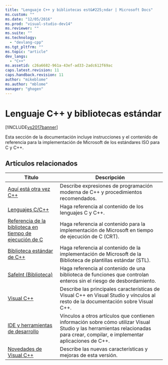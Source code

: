 ```yaml
---
title: "Lenguaje C++ y bibliotecas est&#225;ndar | Microsoft Docs"
ms.custom: ""
ms.date: "12/05/2016"
ms.prod: "visual-studio-dev14"
ms.reviewer: ""
ms.suite: ""
ms.technology: 
  - "devlang-cpp"
ms.tgt_pltfrm: ""
ms.topic: "article"
dev_langs: 
  - "C++"
ms.assetid: c26a6682-961a-43ef-ad33-2adc612f69ac
caps.latest.revision: 11
caps.handback.revision: 11
author: "mikeblome"
ms.author: "mblome"
manager: "ghogen"
---
```

# Lenguaje C++ y bibliotecas est&#225;ndar
[!INCLUDE[vs2017banner](../assembler/inline/includes/vs2017banner.md)]

Esta sección de la documentación incluye instrucciones y el contenido de referencia para la implementación de Microsoft de los estándares ISO para C y C\+\+.  
  
## Artículos relacionados  
  
|Título|Descripción|  
|------------|-----------------|  
|[Aquí está otra vez C\+\+](../cpp/welcome-back-to-cpp-modern-cpp.md)|Describe expresiones de programación moderna de C\+\+ y procedimientos recomendados.|  
|[Lenguajes C\/C\+\+](../misc/c-cpp-languages.md)|Haga referencia al contenido de los lenguajes C y C\+\+.|  
|[Referencia de la biblioteca en tiempo de ejecución de C](../c-runtime-library/c-run-time-library-reference.md)|Haga referencia al contenido para la implementación de Microsoft en tiempo de ejecución de C \(CRT\).|  
|[Biblioteca estándar de C\+\+](../standard-library/cpp-standard-library-reference.md)|Haga referencia al contenido de la implementación de Microsoft de la Biblioteca de plantillas estándar \(STL\).|  
|[SafeInt \(Biblioteca\)](../windows/safeint-library.md)|Haga referencia al contenido de una biblioteca de funciones que controlan enteros sin el riesgo de desbordamiento.|  
|[Visual C\+\+](../top/visual-cpp-in-visual-studio-2015.md)|Describe las principales características de Visual C\+\+ en Visual Studio y vínculos al resto de la documentación sobre Visual C\+\+.|  
|[IDE y herramientas de desarrollo](../ide/ide-and-tools-for-visual-cpp-development.md)|Vínculos a otros artículos que contienen información sobre cómo utilizar Visual Studio y las herramientas relacionadas para crear, compilar, e implementar aplicaciones de C\+\+.|  
|[Novedades de Visual C\+\+](../top/what-s-new-for-visual-cpp-in-visual-studio-2015.md)|Describe las nuevas características y mejoras de esta versión.|